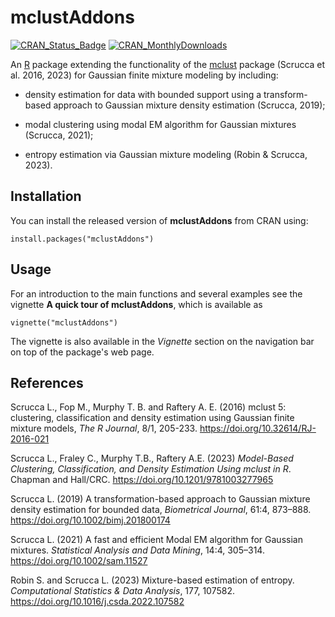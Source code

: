 # mclustAddons

[![CRAN\_Status\_Badge](http://www.r-pkg.org/badges/version/mclustAddons)](https://cran.r-project.org/package=mclustAddons)
[![CRAN\_MonthlyDownloads](http://cranlogs.r-pkg.org/badges/mclustAddons)](https://cran.r-project.org/package=mclustAddons)

An [R](https://www.r-project.org/) package extending the functionality of the [mclust](https://mclust-org.github.io/mclust/index.html) package (Scrucca et al. 2016, 2023) for Gaussian finite mixture modeling by including:

- density estimation for data with bounded support using a transform-based approach to Gaussian mixture density estimation (Scrucca, 2019);

- modal clustering using modal EM algorithm for Gaussian mixtures (Scrucca, 2021);

- entropy estimation via Gaussian mixture modeling (Robin & Scrucca, 2023).
  
## Installation

You can install the released version of **mclustAddons** from CRAN using:

```
install.packages("mclustAddons")
```

## Usage

For an introduction to the main functions and several examples see the vignette **A quick tour of mclustAddons**, which is available as

```
vignette("mclustAddons")
```

The vignette is also available in the *Vignette* section on the navigation bar on top of the package's web page.


## References

Scrucca L., Fop M., Murphy T. B. and Raftery A. E. (2016) mclust 5: clustering, classification and density estimation using Gaussian finite mixture models, *The R Journal*, 8/1, 205-233. 
https://doi.org/10.32614/RJ-2016-021

Scrucca L., Fraley C., Murphy T.B., Raftery A.E. (2023)  *Model-Based Clustering, Classification, and Density  Estimation Using mclust in R*. Chapman and Hall/CRC.
https://doi.org/10.1201/9781003277965

Scrucca L. (2019) A transformation-based approach to Gaussian mixture density estimation for bounded data, *Biometrical Journal*, 61:4, 873–888.
https://doi.org/10.1002/bimj.201800174

Scrucca L. (2021) A fast and efficient Modal EM algorithm for Gaussian mixtures. *Statistical Analysis and Data Mining*, 14:4, 305–314.
https://doi.org/10.1002/sam.11527

Robin S. and Scrucca L. (2023) Mixture-based estimation of entropy. *Computational Statistics & Data Analysis*, 177, 107582.
https://doi.org/10.1016/j.csda.2022.107582
